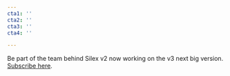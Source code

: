 ```yaml
---
cta1: ''
cta2: ''
cta3: ''
cta4: ''

---
```

Be part of the team behind Silex v2 now working on the v3 next big version. [Subscribe here](https://mail-list.silexlabs.org/subscription/cemnfkaVrK?locale=en-US "Subscribe to silex news").